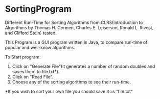 # SortingProgram
Different Run-Time for  Sorting Algorithms from CLRS(Introduction to Algorithms by Thomas H. Cormen, Charles E. Leiserson, Ronald L. Rivest, and Clifford Stein) tested.

This Program is a GUI program written in Java, to compare run-time of popular and well-know algorithms.

To Start program:
  1. Click on "Generate File"(It generates a number of random doubles and saves them to file.txt*).
  2. Click on "Read File".
  3. Choose any of the sorting algorithms to see their run-time.

*If you wish to sort your own file you should save it as "file.txt"

